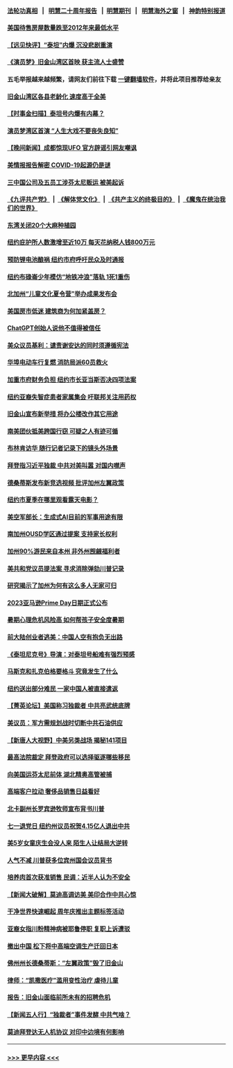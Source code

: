 #### [法轮功真相](https://github.com/gfw-breaker/truth/blob/master/README.md?t=0) &nbsp;&nbsp;|&nbsp;&nbsp; [明慧二十周年报告](https://github.com/gfw-breaker/mh-reports/blob/master/README.md?t=0) &nbsp;&nbsp;|&nbsp;&nbsp;[明慧期刊](https://github.com/gfw-breaker/mh-qikan) &nbsp;&nbsp;|&nbsp;&nbsp; [明慧海外之窗](https://github.com/gfw-breaker/mh-news/blob/master/README.md?t=0) &nbsp;&nbsp;|&nbsp;&nbsp; [神韵特别报道](https://github.com/gfw-breaker/mh-news/blob/master/shenyun.md?t=0)
#### [美国待售房屋数量跌至2012年来最低水平](../pages/nsc412/n14022203.md?t=06250643) 
#### [【远见快评】“泰坦”内爆 沉没悲剧重演](../pages/nsc412/n14022191.md?t=06250643) 
#### [《演员梦》旧金山湾区首映 获主流人士盛赞](../pages/nsc412/n14021935.md?t=06250643) 
#### 五毛举报越来越频繁，请网友们前往下载 [一键翻墙软件](https://github.com/gfw-breaker/ssr-accounts)，并将此项目推荐给亲友
#### [旧金山湾区各县老龄化 速度高于全美](../pages/nsc412/n14021926.md?t=06250643) 
#### [【时事金扫描】泰坦号内爆有内幕？](../pages/nsc412/n14022124.md?t=06250643) 
#### [演员梦湾区首演 “人生大戏不要丧失良知”](../pages/nsc412/n14021924.md?t=06250643) 
#### [【晚间新闻】成都惊现UFO 官方辟谣引网友嘲讽](../pages/nsc412/n14021949.md?t=06250643) 
#### [美情报报告解密 COVID-19起源仍是谜](../pages/nsc412/n14021887.md?t=06250643) 
#### [三中国公司及五员工涉芬太尼贩运 被美起诉](../pages/nsc412/n14021865.md?t=06250643) 
#### [《九评共产党》](https://github.com/begood0513/9ping.md/blob/master/README.md) &nbsp;|&nbsp; [《解体党文化》](../../../../jtdwh.md/blob/master/README.md)  &nbsp;|&nbsp; [《共产主义的终极目的》](../../../../gczydzjmd.md/blob/master/README.md) &nbsp;|&nbsp; [《魔鬼在统治我们的世界》](../../../../mgztzwmdsj.md/blob/master/README.md) 
#### [东湾关闭20个大麻种植园](../pages/nsc412/n14021921.md?t=06250643) 
#### [纽约庇护所人数激增至近10万 每天花纳税人钱800万元](../pages/nsc412/n14021890.md?t=06250643) 
#### [预防锂电池酿祸 纽约市府呼吁民众及时通报](../pages/nsc412/n14021892.md?t=06250643) 
#### [纽约布碌崙少年模仿“地铁冲浪”落轨 1死1重伤](../pages/nsc412/n14021903.md?t=06250643) 
#### [北加州“儿童文化夏令营”举办成果发布会](../pages/nsc412/n14021912.md?t=06250643) 
#### [美国房市低迷 建筑商为何加紧盖房？](../pages/nsc412/n14021882.md?t=06250643) 
#### [ChatGPT创始人说他不值得被信任](../pages/nsc412/n14021910.md?t=06250643) 
#### [美众议员基利：谴责谢安达的同时须遵循宪法](../pages/nsc412/n14021906.md?t=06250643) 
#### [华埠电动车行复燃 消防局派60员救火](../pages/nsc412/n14021897.md?t=06250643) 
#### [加重市府财务负担 纽约市长亚当斯否决四项法案](../pages/nsc412/n14021900.md?t=06250643) 
#### [纽约亚裔失智症患者家属集会 吁联邦关注用药权](../pages/nsc412/n14021901.md?t=06250643) 
#### [旧金山宣布新举措 将办公楼改作其它用途](../pages/nsc412/n14021896.md?t=06250643) 
#### [南美团伙抵美跨国行窃 可疑之人有迹可循](../pages/nsc412/n14021895.md?t=06250643) 
#### [布林肯访华 随行记者记录下的镜头外场景](../pages/nsc412/n14021834.md?t=06250643) 
#### [拜登指习近平独裁 中共对美叫嚣 对国内噤声](../pages/nsc412/n14021706.md?t=06250643) 
#### [德桑蒂斯发布新竞选视频 批评加州左翼政策](../pages/nsc412/n14021877.md?t=06250643) 
#### [纽约市夏季在哪里观看露天电影？](../pages/nsc412/n14021839.md?t=06250643) 
#### [美空军部长：生成式AI目前的军事用途有限](../pages/nsc412/n14021794.md?t=06250643) 
#### [南加州OUSD学区通过提案 支持家长权利](../pages/nsc412/n14021817.md?t=06250643) 
#### [加州90%游民来自本州 非外州觊觎福利者](../pages/nsc412/n14021802.md?t=06250643) 
#### [美共和党议员提法案 寻求消除弹劾川普记录](../pages/nsc412/n14021716.md?t=06250643) 
#### [研究揭示了加州为何有这么多人无家可归](../pages/nsc412/n14021708.md?t=06250643) 
#### [2023亚马逊Prime Day日期正式公布](../pages/nsc412/n14021355.md?t=06250643) 
#### [暑期心理危机风险高 如何帮孩子安全度暑期](../pages/nsc412/n14021353.md?t=06250643) 
#### [前大陆创业者逃美：中国人空有抱负无出路](../pages/nsc412/n14021246.md?t=06250643) 
#### [《泰坦尼克号》导演：对泰坦号船难有强烈预感](../pages/nsc412/n14021764.md?t=06250643) 
#### [马斯克和扎克伯格要格斗 究竟发生了什么](../pages/nsc412/n14021734.md?t=06250643) 
#### [纽约送出部分难民 一家中国人被直接遣返](../pages/nsc412/n14021736.md?t=06250643) 
#### [【菁英论坛】美国称习独裁者 中共亮武统底牌](../pages/nsc412/n14021749.md?t=06250643) 
#### [美议员：军方需规划战时切断中共石油供应](../pages/nsc412/n14021633.md?t=06250643) 
#### [【新唐人大视野】中美另类战场 揭秘141项目](../pages/nsc412/n14021701.md?t=06250643) 
#### [最高法院裁定 拜登政府可以选择驱逐哪些移民](../pages/nsc412/n14021692.md?t=06250643) 
#### [向美国运芬太尼前体 湖北精奥高管被捕](../pages/nsc412/n14021709.md?t=06250643) 
#### [高端客户拉动 奢侈品销售日益看好](../pages/nsc412/n14021621.md?t=06250643) 
#### [北卡副州长罗宾逊牧师宣布背书川普](../pages/nsc412/n14021688.md?t=06250643) 
#### [七一退党日 纽约州议员祝贺4.15亿人退出中共](../pages/nsc412/n14021644.md?t=06250643) 
#### [美5岁女童庆生会没人来 陌生人让结局大逆转](../pages/nsc412/n14021650.md?t=06250643) 
#### [人气不减 川普获多位宾州国会议员背书](../pages/nsc412/n14021515.md?t=06250643) 
#### [培养肉首次获准销售 民调：近半人认为不安全](../pages/nsc412/n14021374.md?t=06250643) 
#### [【新闻大破解】莫迪高调访美 美印合作中共心惊](../pages/nsc412/n14021595.md?t=06250643) 
#### [干净世界快速崛起 周年庆推出主题标签活动](../pages/nsc412/n14021634.md?t=06250643) 
#### [亚裔女指川粉精神病被耶鲁停职 复职上诉遭驳](../pages/nsc412/n14021348.md?t=06250643) 
#### [撤出中国 松下将中高端空调生产迁回日本](../pages/nsc412/n14021669.md?t=06250643) 
#### [佛州州长德桑蒂斯：“左翼政策”毁了旧金山](../pages/nsc412/n14021393.md?t=06250643) 
#### [律师：“凯撒医疗”滥用变性治疗 虐待儿童](../pages/nsc412/n14021391.md?t=06250643) 
#### [报告：旧金山面临前所未有的招聘危机](../pages/nsc412/n14021369.md?t=06250643) 
#### [【新闻五人行】“独裁者”事件发酵 中共气啥？](../pages/nsc412/n14021626.md?t=06250643) 
#### [莫迪拜登达无人机协议 对印中边境有何影响](../pages/nsc412/n14021618.md?t=06250643) 

----
#### [ >>> 更早内容 <<< ](../indexes/nsc412-earlier.md)
